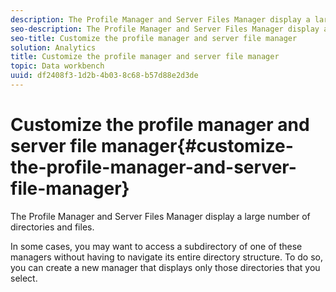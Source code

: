 ```yaml
---
description: The Profile Manager and Server Files Manager display a large number of directories and files.
seo-description: The Profile Manager and Server Files Manager display a large number of directories and files.
seo-title: Customize the profile manager and server file manager
solution: Analytics
title: Customize the profile manager and server file manager
topic: Data workbench
uuid: df2408f3-1d2b-4b03-8c68-b57d88e2d3de
---
```


# Customize the profile manager and server file manager{#customize-the-profile-manager-and-server-file-manager}

The Profile Manager and Server Files Manager display a large number of directories and files.

 In some cases, you may want to access a subdirectory of one of these managers without having to navigate its entire directory structure. To do so, you can create a new manager that displays only those directories that you select. 
